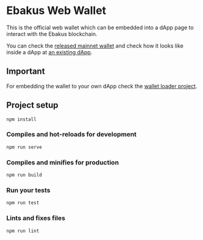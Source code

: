 # Ebakus Web Wallet

This is the official web wallet which can be embedded into a dApp page to interact with the Ebakus blockchain.

You can check the [released mainnet wallet](https://wallet.ebakus.com) and check how it looks like inside a dApp at [an existing dApp](https://demo.ebakus.com).

## Important

For embedding the wallet to your own dApp check the [wallet loader project](https://github.com/ebakus/ebakus-web-wallet-loader).

## Project setup
```
npm install
```

### Compiles and hot-reloads for development
```
npm run serve
```

### Compiles and minifies for production
```
npm run build
```

### Run your tests
```
npm run test
```

### Lints and fixes files
```
npm run lint
```
